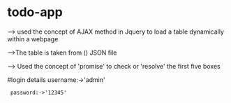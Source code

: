 # todo-app

--> used the concept of AJAX method in Jquery to load a table dynamically within a webpage 

-->The table is taken from () JSON file

--> Used the concept of 'promise' to check or 'resolve' the first five boxes


#login details
     username:->'admin'
     
     password:->'12345'
  
  

